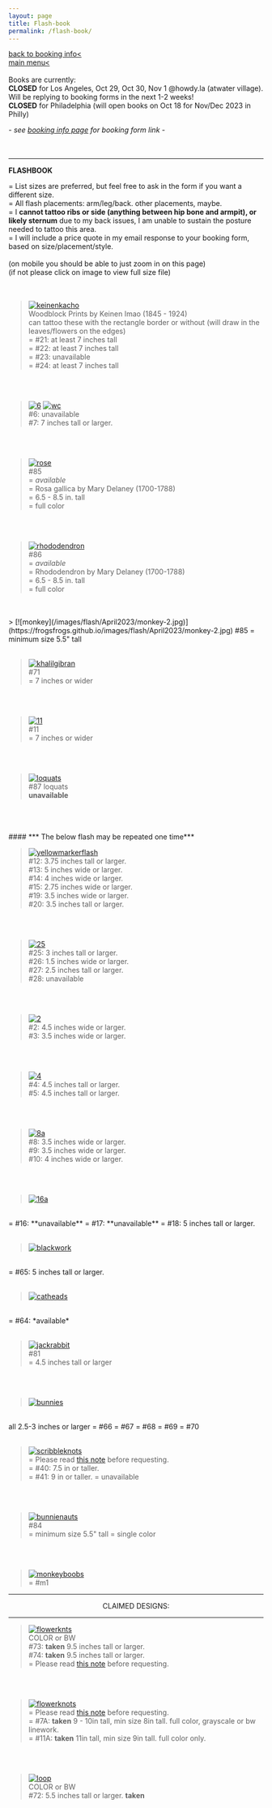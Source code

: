 ```yaml
---
layout: page
title: Flash-book
permalink: /flash-book/
---
```

<a href="/booking-info">back to booking info< </a>  
<a href="/">main menu< </a>  
<br>
Books are currently:  
**CLOSED** for Los Angeles, Oct 29, Oct 30, Nov 1 @howdy.la (atwater village). Will be replying to booking forms in the next 1-2 weeks!  
**CLOSED** for Philadelphia (will open books on Oct 18 for Nov/Dec 2023 in Philly)  

<!-- *-  Books will next open in early August for mid-August thru September 2023 in Philly-*  -->
*- see <a href="/booking-info">booking info page</a> for booking form link -*  
<br><br>
- - - 
**FLASHBOOK**  
  
= List sizes are preferred, but feel free to ask in the form if you want a different size.  
= All flash placements: arm/leg/back. other placements, maybe.  
= I **cannot tattoo ribs or side (anything between hip bone and armpit), or likely sternum** due to my back issues, I am unable to sustain the posture needed to tattoo this area.  
= I will include a price quote in my email response to your booking form, based on size/placement/style.  
<br>
(on mobile you should be able to just zoom in on this page)  
(if not please click on image to view full size file)  
<br><br>


> [![keinenkacho](/images/flash/KeinenImao/KeinenKacho.jpg)](https://frogsfrogs.github.io/images/flash/KeinenImao/KeinenKacho.jpg)  
Woodblock Prints by Keinen Imao (1845 - 1924)  
can tattoo these with the rectangle border or without (will draw in the leaves/flowers on the edges)  
= #21: at least 7 inches tall  
= #22: at least 7 inches tall  
= #23: unavailable  
= #24: at least 7 inches tall  
<br>
<br>


> [![6](/images/flash/May2023/6.jpg)](https://frogsfrogs.github.io/images/flash/May2023/6.jpg)
[![wc](/images/flash/May2023/whitecurrants.jpg)](https://frogsfrogs.github.io/images/flash/May2023/whitecurrants.jpg)  
#6: unavailable  
#7: 7 inches tall or larger.  
<br>
<br>


> [![rose](/images/flash/April2023/rose.jpg)](https://frogsfrogs.github.io/images/flash/April2023/rose.jpg)  
#85  
= *available*  
= Rosa gallica by Mary Delaney (1700-1788)  
= 6.5 - 8.5 in. tall  
= full color  

<br>
<br>

> [![rhododendron](/images/flash/April2023/rhododendron.jpg)](https://frogsfrogs.github.io/images/flash/April2023/rhododendron.jpg)  
#86  
= *available*  
= Rhododendron by Mary Delaney (1700-1788)  
= 6.5 - 8.5 in. tall  
= full color  

<br>
<br>
> [![monkey](/images/flash/April2023/monkey-2.jpg)](https://frogsfrogs.github.io/images/flash/April2023/monkey-2.jpg)  
#85    
= minimum size 5.5" tall  
<br>
<br>

> [![khalilgibran](/images/flash/Jan2023/4a.jpg)](https://frogsfrogs.github.io/images/flash/Jan2023/4a.jpg)  
#71    
= 7 inches or wider  

<br>
<br>

> [![11](/images/flash/May2023/11.jpg)](https://frogsfrogs.github.io/images/flash/May2023/11.jpg)  
#11    
= 7 inches or wider  

<br>
<br>

> [![loquats](/images/flash/May2023/loquats.jpg)](https://frogsfrogs.github.io/images/flash/May2023/loquats.jpg)  
#87 loquats  
**unavailable**  
<br>
<br>

<br>
#### *** The below flash may be repeated one time***  
<br>

> [![yellowmarkerflash](/images/flash/Aug2023/yellowflash.jpg)](https://frogsfrogs.github.io/images/flash/Aug2023/yellowflash.jpg)  
#12: 3.75 inches tall or larger.  
#13: 5 inches wide or larger.  
#14: 4 inches wide or larger.  
#15: 2.75 inches wide or larger.  
#19: 3.5 inches wide or larger.  
#20: 3.5 inches tall or larger.  
<br>
<br>

> [![25](/images/flash/Aug2023/25.jpg)](https://frogsfrogs.github.io/images/flash/Aug2023/25.jpg)  
#25: 3 inches tall or larger.  
#26: 1.5 inches wide or larger.  
#27: 2.5 inches tall or larger.  
#28: unavailable  
<br>
<br>

> [![2](/images/flash/May2023/2.jpg)](https://frogsfrogs.github.io/images/flash/May2023/2.jpg)  
#2: 4.5 inches wide or larger.  
#3: 3.5 inches wide or larger.  
<br>
<br>

> [![4](/images/flash/May2023/4.jpg)](https://frogsfrogs.github.io/images/flash/May2023/4.jpg)  
#4: 4.5 inches tall or larger.  
#5: 4.5 inches tall or larger.
<br>
<br>

> [![8a](/images/flash/May2023/8a.jpg)](https://frogsfrogs.github.io/images/flash/May2023/8a.jpg)  
#8: 3.5 inches wide or larger.  
#9: 3.5 inches wide or larger.  
#10: 4 inches wide or larger.  
<br>
<br>

<!-- [![bugs1](/images/flash/May2023/bugs1.jpg)](https://frogsfrogs.github.io/images/flash/May2023/bugs1.jpg)  
#6  

<br>
<br>

[![bugs2](/images/flash/May2023/bugs2.jpg)](https://frogsfrogs.github.io/images/flash/May2023/bugs2.jpg)  
#6  

<br>
<br> -->



<!-- [![8](/images/flash/May2023/8.jpg)](https://frogsfrogs.github.io/images/flash/May2023/8.jpg)  
#8  
= *available*  
= 7 inches or wider  

<br>
<br> -->


> [![16a](/images/flash/May2023/16a.jpg)](https://frogsfrogs.github.io/images/flash/May2023/16a.jpg)  
<br>
= #16: **unavailable**  
= #17: **unavailable**  
= #18: 5 inches tall or larger.  
<br>
<br>

> [![blackwork](/images/flash/Jan2023/6a.jpg)](https://frogsfrogs.github.io/images/flash/Jan2023/6.jpg)  
<br>
<!-- = #61: 6 inches tall or larger. **unavailable**  
= #62: 4 inches wide or larger. **unavailable**   -->
= #65: 5 inches tall or larger.  
<br>
<br>

> [![catheads](/images/flash/Jan2023/64.jpg)](https://frogsfrogs.github.io/images/flash/Jan2023/64.jpg)  
<br>
= #64: *available*  
<br>
<br>


> [![jackrabbit](/images/flash/Jan2023/81.jpg)](https://frogsfrogs.github.io/images/flash/Jan2023/81.jpg)  
#81    
= 4.5 inches tall or larger  

<br>
<br>


> [![bunnies](/images/flash/Jan2023/5a.jpg)](https://frogsfrogs.github.io/images/flash/Jan2023/5a.jpg)  
<br>
all 2.5-3 inches or larger  
= #66  
= #67  
= #68  
= #69  
= #70  
<br>
<br>


> [![scribbleknots](/images/flash/Oct2022/40a.jpg)](https://frogsfrogs.github.io/images/flash/Oct2022/40a.jpg)    
= Please read <a href="/red-seal">this note</a> before requesting.  
= #40: 7.5 in or taller.  
= #41: 9 in or taller. 
= unavailable  
<br>
<br>


> [![bunnienauts](/images/flash/April2023/bunnienauts.jpg)](https://frogsfrogs.github.io/images/flash/April2023/bunnienauts.jpg)  
#84    
= minimum size 5.5" tall 
= single color  

<br>
<br>

> [![monkeyboobs](/images/flash/May2023/86.jpg)](https://frogsfrogs.github.io/images/flash/May2023/86.jpg)  
= #m1  


---
<p style="text-align: center;">CLAIMED DESIGNS:</p>

---  

> [![flowerknts](/images/flash/Oct2023/flowerknots.jpg)](https://frogsfrogs.github.io/images/flash/Oct2023/flowerknots.jpg)  
COLOR or BW   
#73: **taken** 9.5 inches tall or larger.  
#74: **taken** 9.5 inches tall or larger.  
= Please read <a href="/red-seal">this note</a> before requesting.  
<br>
<br>

> [![flowerknots](/images/flash/Oct2022/13a.jpg)](https://frogsfrogs.github.io/images/flash/Oct2022/13a.jpg)  
= Please read <a href="/red-seal">this note</a> before requesting.  
= #7A: **taken** 9 - 10in tall, min size 8in tall. full color, grayscale or bw linework.  
= #11A: **taken** 11in tall, min size 9in tall. full color only.  
<br>
<br>

> [![loop](/images/flash/Oct2023/72.jpg)](https://frogsfrogs.github.io/images/flash/Oct2023/72.jpg)  
COLOR or BW  
#72: 5.5 inches tall or larger. **taken**  
<br>
<br>












